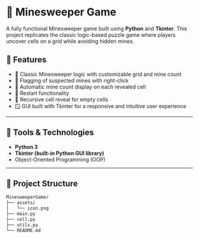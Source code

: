 # 🧨 Minesweeper Game

A fully functional Minesweeper game built using **Python** and **Tkinter**. This project replicates the classic logic-based puzzle game 
where players uncover cells on a grid while avoiding hidden mines.


## 🚀 Features

- 🧠 Classic Minesweeper logic with customizable grid and mine count  
- 🎯 Flagging of suspected mines with right-click  
- 🔢 Automatic mine count display on each revealed cell  
- 🔄 Restart functionality  
- 🧱 Recursive cell reveal for empty cells  
- 🪟 GUI built with Tkinter for a responsive and intuitive user experience

---

## 🧰 Tools & Technologies

- **Python 3**
- **Tkinter (built-in Python GUI library)**
- Object-Oriented Programming (OOP)

---

## 📂 Project Structure

```bash
MinesweeperGame/
├── assets/
│   └── icon.png
├── main.py
├── cell.py
├── utils.py
└── README.md
